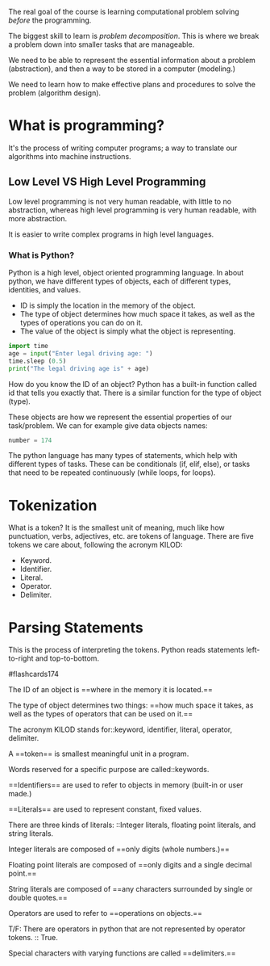 The real goal of the course is learning computational problem solving *before* the programming.

The biggest skill to learn is *problem decomposition*. This is where we break a problem down into smaller tasks that are manageable.

We need to be able to represent the essential information about a problem (abstraction), and then a way to be stored in a computer (modeling.)

We need to learn how to make effective plans and procedures to solve the problem (algorithm design).

# What is programming?

It's the process of writing computer programs; a way to translate our algorithms into machine instructions.

## Low Level VS High Level Programming

Low level programming is not very human readable, with little to no abstraction, whereas high level programming is very human readable, with more abstraction.

It is easier to write complex programs in high level languages.

### What is Python?

Python is a high level, object oriented programming language. In about python, we have different types of objects, each of different types, identities, and values.

- ID is simply the location in the memory of the object.
- The type of object determines how much space it takes, as well as the types of operations you can do on it.
- The value of the object is simply what the object is representing.

```python
import time
age = input("Enter legal driving age: ")
time.sleep (0.5)
print("The legal driving age is" + age)
```

How do you know the ID of an object? Python has a built-in function called id that tells you exactly that. There is a similar function for the type of object (type).

These objects are how we represent the essential properties of our task/problem. We can for example give data objects names:

```python
number = 174
```

The python language has many types of statements, which help with different types of tasks. These can be conditionals (if, elif, else), or tasks that need to be repeated continuously (while loops, for loops).

# Tokenization

What is a token? It is the smallest unit of meaning, much like how punctuation, verbs, adjectives, etc. are tokens of language. There are five tokens we care about, following the acronym KILOD:

- Keyword.
- Identifier.
- Literal.
- Operator.
- Delimiter.

# Parsing Statements

This is the process of interpreting the tokens. Python reads statements left-to-right and top-to-bottom.

#flashcards174

The ID of an object is ==where in the memory it is located.==
<!--SR:!2024-09-22,10,250-->

The type of object determines  two things: ==how much space it takes, as well as the types of operators that can be used on it.==
<!--SR:!2024-09-28,11,230-->

The acronym KILOD stands for::keyword, identifier, literal, operator, delimiter.
<!--SR:!2024-10-14,23,250-->

A ==token== is smallest meaningful unit in a program.
<!--SR:!2024-10-03,15,250-->

Words reserved for a specific purpose are called::keywords.
<!--SR:!2024-09-23,10,270-->

==Identifiers== are used to refer to objects in memory (built-in or user made.)
<!--SR:!2024-09-25,8,210-->

==Literals== are used to represent constant, fixed values.
<!--SR:!2024-09-22,10,250-->

There are three kinds of literals: ::Integer literals, floating point literals, and string literals.
<!--SR:!2024-10-11,20,250-->

 Integer literals are composed of ==only digits (whole numbers.)==
<!--SR:!2024-10-14,23,250-->

Floating point literals are composed of ==only digits and a single decimal point.==
<!--SR:!2024-10-03,15,250-->

String literals are composed of ==any characters surrounded by single or double quotes.==
<!--SR:!2024-10-11,20,250-->

Operators are used to refer to ==operations on objects.==
<!--SR:!2024-10-07,18,250-->

T/F: There are operators in python that are not represented by operator tokens. :: True.
<!--SR:!2024-10-07,18,250-->

Special characters with varying functions are called ==delimiters.==
<!--SR:!2024-10-11,20,250-->